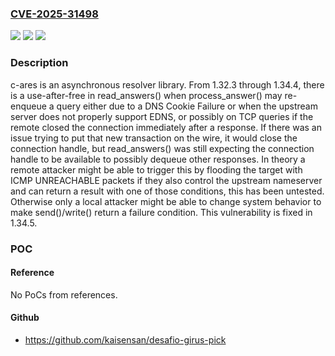 ### [CVE-2025-31498](https://cve.mitre.org/cgi-bin/cvename.cgi?name=CVE-2025-31498)
![](https://img.shields.io/static/v1?label=Product&message=c-ares&color=blue)
![](https://img.shields.io/static/v1?label=Version&message=%3D%20%3E%3D%201.32.3%2C%20%3C%201.34.5%20&color=brighgreen)
![](https://img.shields.io/static/v1?label=Vulnerability&message=CWE-416%3A%20Use%20After%20Free&color=brighgreen)

### Description

c-ares is an asynchronous resolver library. From 1.32.3 through 1.34.4, there is a use-after-free in read_answers() when process_answer() may re-enqueue a query either due to a DNS Cookie Failure or when the upstream server does not properly support EDNS, or possibly on TCP queries if the remote closed the connection immediately after a response. If there was an issue trying to put that new transaction on the wire, it would close the connection handle, but read_answers() was still expecting the connection handle to be available to possibly dequeue other responses. In theory a remote attacker might be able to trigger this by flooding the target with ICMP UNREACHABLE packets if they also control the upstream nameserver and can return a result with one of those conditions, this has been untested. Otherwise only a local attacker might be able to change system behavior to make send()/write() return a failure condition. This vulnerability is fixed in 1.34.5.

### POC

#### Reference
No PoCs from references.

#### Github
- https://github.com/kaisensan/desafio-girus-pick

